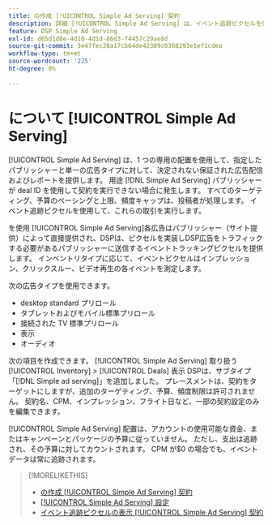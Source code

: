 ```yaml
---
title: の作成 [!UICONTROL Simple Ad Serving] 契約
description: 詳細 [!UICONTROL Simple Ad Serving] は、イベント追跡ピクセルを使用します。
feature: DSP Simple Ad Serving
exl-id: d65d1d8e-4d10-4d1d-86d3-f4457c29ae8d
source-git-commit: 3e47fec28a17cb64de42309c0368293e1ef1cdea
workflow-type: tm+mt
source-wordcount: '225'
ht-degree: 0%

---
```


# について [!UICONTROL Simple Ad Serving]

[!UICONTROL Simple Ad Serving] は、1 つの専用の配置を使用して、指定したパブリッシャーと単一の広告タイプに対して、決定されない保証された広告配信およびレポートを提供します。 用途 [!DNL Simple Ad Serving] パブリッシャーが deal ID を使用して契約を実行できない場合に発生します。 すべてのターゲティング、予算のペーシングと上限、頻度キャップは、投稿者が処理します。 イベント追跡ピクセルを使用して、これらの取引を実行します。

を使用 [!UICONTROL Simple Ad Serving]各広告はパブリッシャー（サイト提供）によって直接提供され、DSPは、ピクセルを実装しDSP広告をトラフィックする必要があるパブリッシャーに送信するイベントトラッキングピクセルを提供します。 インベントリタイプに応じて、イベントピクセルはインプレッション、クリックスルー、ビデオ再生の各イベントを測定します。

次の広告タイプを使用できます。

* desktop standard プリロール
* タブレットおよびモバイル標準プリロール
* 接続された TV 標準プリロール
* 表示
* オーディオ

次の項目を作成できます。 [!UICONTROL Simple Ad Serving] 取り扱う [!UICONTROL Inventory] > [!UICONTROL Deals] 表示 DSPは、サブタイプ「[!DNL Simple ad serving]」を追加しました。 プレースメントは、契約をターゲットにしますが、追加のターゲティング、予算、頻度制限は許可されません。 契約名、CPM、インプレッション、フライト日など、一部の契約設定のみを編集できます。<!-- If you need multiple tracking tags for a [!UICONTROL Simple Ad Serving] deal, create a duplicate deal. -->

[!UICONTROL Simple Ad Serving] 配置は、アカウントの使用可能な資金、またはキャンペーンとパッケージの予算に従っていません。 ただし、支出は追跡され、その予算に対してカウントされます。 CPM が$0 の場合でも、イベントデータは常に追跡されます。

>[!MORELIKETHIS]
>
>* [の作成 [!UICONTROL Simple Ad Serving] 契約](simple-deal-create.md)
>* [[!UICONTROL Simple Ad Serving] 設定](simple-deal-settings.md)
>* [イベント追跡ピクセルの表示 [!UICONTROL Simple Ad Serving] 契約](simple-deal-show-pixels.md)

